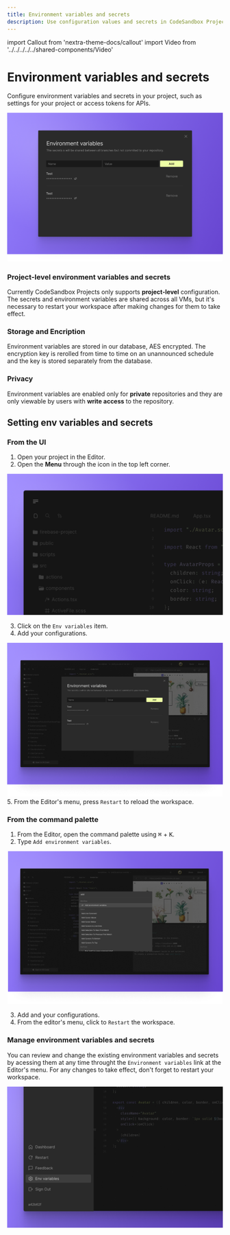 ```yaml
---
title: Environment variables and secrets
description: Use configuration values and secrets in CodeSandbox Projects
---
```


import Callout from 'nextra-theme-docs/callout'
import Video from '../../../../../shared-components/Video'

# Environment variables and secrets

Configure environment variables and secrets in your project, such as settings for your project or access tokens for APIs.

![CodeSandbox Projects Environment Variables](../images/env-var.png)

### Project-level environment variables and secrets

Currently CodeSandbox Projects only supports **project-level** configuration. The secrets and environment variables are shared across all VMs, but it's necessary to restart your workspace after making changes for them to take effect.

### Storage and Encription

Environment variables are stored in our database, AES encrypted. The encryption key is rerolled from time to time on an unannounced schedule and the key is stored separately from the database.

### Privacy

Environment variables are enabled only for **private** repositories and they are only viewable by users with **write access** to the repository.



## Setting env variables and secrets
### From the UI

1. Open your project in the Editor.
2. Open the **Menu** through the icon in the top left corner.

![CodeSandbox Projects Editor Menu](../images/env-var-menu.png)

3. Click on the `Env variables` item.
4. Add your configurations.

![CodeSandbox Projects Environment Variables](../images/env-var-modal.png)
5. From the Editor's menu, press `Restart` to reload the workspace.


### From the command palette

1. From the Editor, open the command palette using <kbd>⌘</kbd> + <kbd>K</kbd>. 
2. Type `Add environment variables`.

![CodeSandbox Projects Command Palette](../images/env-var-pallette.png)

3. Add and your configurations.
4. From the editor's menu, click to `Restart` the workspace.




### Manage environment variables and secrets

You can review and change the existing environment variables and secrets by acessing them at any time throught the `Environment variables` link at the Editor's menu. For any changes to take effect, don't forget to  restart your workspace.

![CodeSandbox Projects Editor Menu](../images/env-var-menu-link.png)